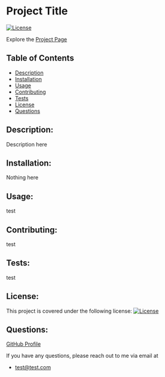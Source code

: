 
  # Project Title
  
  [![License](https://img.shields.io/badge/License-Apache%202.0-blue.svg)](https://opensource.org/licenses/Apache-2.0)

  Explore the [Project Page](https://github.com/MyNameHere/MyProjectHere)
  
  ## Table of Contents
  * [Description](#Description)
  * [Installation](#Installation)
  * [Usage](#Usage)
  * [Contributing](#Contributing)
  * [Tests](#Tests)
  * [License](#License)
  * [Questions](#Questions)

  ## Description: 
  Description here 
  
  ## Installation:
  Nothing here

  ## Usage:
  test

  ## Contributing:
  test

  ## Tests:
  test

  ## License:
  This project is covered under the following license: 
  [![License](https://img.shields.io/badge/License-Apache%202.0-blue.svg)](https://opensource.org/licenses/Apache-2.0)

  ## Questions:
  [GitHub Profile](https://github.com/MyNameHere)
  
  If you have any questions, please reach out to me via email at 
  * <test@test.com>
  
  